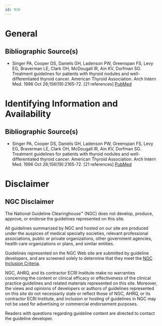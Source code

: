 ```yaml
---
id: 916
---
```


# General

## Bibliographic Source(s)

- Singer PA, Cooper DS, Daniels GH, Ladenson PW, Greenspan FS, Levy EG, Braverman LE, Clark OH, McDougall IR, Ain KV, Dorfman SG. Treatment guidelines for patients with thyroid nodules and well-differentiated thyroid cancer. American Thyroid Association. Arch Intern Med. 1996 Oct 28;156(19):2165-72. [21 references] [ PubMed ](http://www.ncbi.nlm.nih.gov/entrez/query.fcgi?cmd=Retrieve&db=pubmed&dopt=Abstract&list_uids=8885814)

# Identifying Information and Availability

## Bibliographic Source(s)

- Singer PA, Cooper DS, Daniels GH, Ladenson PW, Greenspan FS, Levy EG, Braverman LE, Clark OH, McDougall IR, Ain KV, Dorfman SG. Treatment guidelines for patients with thyroid nodules and well-differentiated thyroid cancer. American Thyroid Association. Arch Intern Med. 1996 Oct 28;156(19):2165-72. [21 references] [ PubMed ](http://www.ncbi.nlm.nih.gov/entrez/query.fcgi?cmd=Retrieve&db=pubmed&dopt=Abstract&list_uids=8885814)

# Disclaimer

## NGC Disclaimer

The National Guideline Clearinghouse™ (NGC) does not develop, produce, approve, or endorse the guidelines represented on this site.

All guidelines summarized by NGC and hosted on our site are produced under the auspices of medical specialty societies, relevant professional associations, public or private organizations, other government agencies, health care organizations or plans, and similar entities.

Guidelines represented on the NGC Web site are submitted by guideline developers, and are screened solely to determine that they meet the [NGC Inclusion Criteria](/help-and-about/summaries/inclusion-criteria).

NGC, AHRQ, and its contractor ECRI Institute make no warranties concerning the content or clinical efficacy or effectiveness of the clinical practice guidelines and related materials represented on this site. Moreover, the views and opinions of developers or authors of guidelines represented on this site do not necessarily state or reflect those of NGC, AHRQ, or its contractor ECRI Institute, and inclusion or hosting of guidelines in NGC may not be used for advertising or commercial endorsement purposes.

Readers with questions regarding guideline content are directed to contact the guideline developer.


